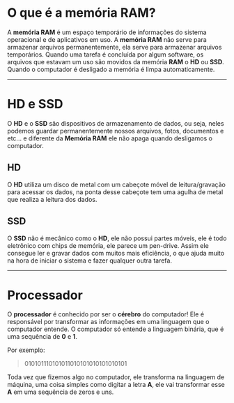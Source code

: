 # O que é a memória RAM?

A **memória RAM** é um espaço temporário de informações do sistema operacional e de aplicativos em uso. A **memória RAM** não serve para armazenar arquivos permanentemente, ela serve para armazenar arquivos temporários. Quando uma tarefa é concluída por algum software, os arquivos que estavam um uso são movidos da memória **RAM** o **HD** ou **SSD**. Quando o computador é desligado a memória é limpa automaticamente. 

---
# HD e SSD

O **HD** e o **SSD** são dispositivos de armazenamento de dados, ou seja, neles podemos guardar permanentemente nossos arquivos, fotos, documentos e etc... e diferente da **Memória RAM** ele não apaga quando desligamos o computador.

## HD

O **HD** utiliza um disco de metal com um cabeçote móvel de leitura/gravação para acessar os dados, na ponta desse cabeçote tem uma agulha de metal que realiza a leitura dos dados.

## SSD

O **SSD** não é mecânico como o **HD**, ele não possui partes móveis, ele é todo eletrônico com chips de memória, ele parece um pen-drive. Assim ele consegue ler e gravar dados com muitos mais eficiência, o que ajuda muito na hora de iniciar o sistema e fazer qualquer outra tarefa.

---

# Processador

O **processador** é conhecido por ser o **cérebro** do computador!
Ele é responsável por transformar as informações em uma linguagem que o computador entende. O computador só entende a linguagem binária, que é uma sequência de **0** e **1**. 

Por exemplo:
>010101110101011010101010101010101

Toda vez que fizemos algo no computador, ele transforma na linguagem de máquina, uma coisa simples como digitar a letra **A**, ele vai transformar esse **A** em uma sequência de zeros e uns.

